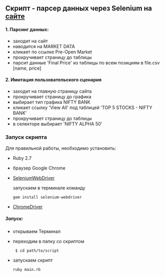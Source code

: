## Скрипт - парсер данных через Selenium на [сайте](www.nseindia.com)


#### 1. Парсинг данных:
  - заходит на сайт
  - наводится на MARKET DATA
  - кликает по ссылке Pre-Open Market
  - прокручивает страницу до таблицы
  - парсит данные 'Final Price' из таблицы по всем позициям в file.csv [name, price]


#### 2. Имитация пользовательского сценария
  - заходит на главную страницу сайта
  - прокручивает страницу до графика
  - выбирает тип графика NIFTY BANK
  - кликает ссылку 'View All' под таблицей 'TOP 5 STOCKS - NIFTY BANK'
  - прокручивает страницу до таблицы 
  - в селекторе выбирает 'NIFTY ALPHA 50'
  
 ### Запуск скрипта
 Для правильной работы, необходимо установить:
  - Ruby 2.7
  - браузер Google Chrome
  - [SeleniumWebDriver](https://www.selenium.dev/documentation/en/selenium_installation/installing_selenium_libraries/) 
  
    запускаем в терминале команду
    ```
    gem install selenium-webdriver
    ```
  - [ChromeDriver](https://sites.google.com/chromium.org/driver/)
 
 ##### Запуск:
 
  - открываем Терминал
  - переходим в папку со скриптом
    ``` 
     $ cd path/to/script
    ```
 
  - запускаем скрипт
    ``` 
    ruby main.rb
    ```
 

